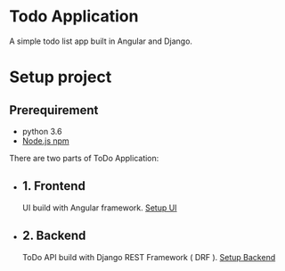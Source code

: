 # Todo Application

A simple todo list app built in Angular and Django.

# Setup project

## Prerequirement

- python 3.6
- [Node.js npm](https://www.npmjs.com/get-npm)

There are two parts of ToDo Application:

- ## 1. Frontend

  UI build with Angular framework.
  [Setup UI](https://github.com/gauravndabhade/ToDo_App/tree/master/frontend/README.md)

- ## 2. Backend

  ToDo API build with Django REST Framework ( DRF ). [Setup Backend](https://github.com/gauravndabhade/ToDo_App/tree/master/backend/README.md)
